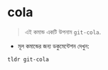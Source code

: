 # cola

> এই কমান্ড একটি উপনাম `git-cola`.

- মূল কমান্ডের জন্য ডকুমেন্টেশন দেখুন:

`tldr git-cola`
